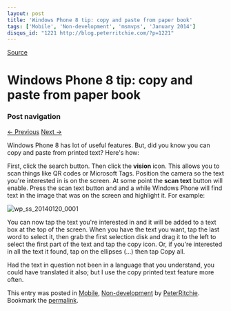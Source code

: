 ```yaml
---
layout: post
title: 'Windows Phone 8 tip: copy and paste from paper book'
tags: ['Mobile', 'Non-development', 'msmvps', 'January 2014']
disqus_id: "1221 http://blog.peterritchie.com/?p=1221"
---
```

[Source](http://pr-blog.azurewebsites.net/2014/01/20/windows-phone-8-tip-copy-and-paste-from-paper-book/ "Permalink to Windows Phone 8 tip: copy and paste from paper book")

# Windows Phone 8 tip: copy and paste from paper book

### Post navigation

[← Previous][1] [Next →][2]

Windows Phone 8 has lot of useful features. But, did you know you can copy and paste from printed text? Here's how:

First, click the search button. Then click the **vision** icon. This allows you to scan things like QR codes or Microsoft Tags. Position the camera so the text you're interested in is on the screen. At some point the **scan text** button will enable. Press the scan text button and and a while Windows Phone will find text in the image that was on the screen and highlight it. For example:

![wp_ss_20140120_0001][3]

You can now tap the text you're interested in and it will be added to a text box at the top of the screen. When you have the text you want, tap the last word to select it, then grab the first selection disk and drag it to the left to select the first part of the text and tap the copy icon. Or, if you're interested in all the text it found, tap on the ellipses (…) then tap Copy all.

Had the text in question not been in a language that you understand, you could have translated it also; but I use the copy printed text feature more often.

This entry was posted in [Mobile][4], [Non-development][5] by [PeterRitchie][6]. Bookmark the [permalink][7]. 

[1]: http://pr-blog.azurewebsites.net/2013/12/07/data-virtualization-in-windows-phone-7-1-or-why-inotifycollectionchanged-is-fundamentally-broken/
[2]: http://pr-blog.azurewebsites.net/2014/01/28/skydrive-tip-extracting-text-from-an-image/
[3]: http://pr-blog.azurewebsites.net/wp-content/uploads/2014/01/wp_ss_20140120_0001_thumb.jpg "wp_ss_20140120_0001"
[4]: http://pr-blog.azurewebsites.net/category/mobile/
[5]: http://pr-blog.azurewebsites.net/category/nondev/
[6]: http://pr-blog.azurewebsites.net/author/peterritchie/
[7]: http://pr-blog.azurewebsites.net/2014/01/20/windows-phone-8-tip-copy-and-paste-from-paper-book/ "Permalink to Windows Phone 8 tip: copy and paste from paper book"


